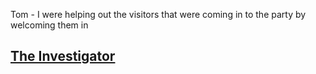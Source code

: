 Tom - I were helping out the visitors that were coming in to the party by welcoming them in

## [The Investigator](./investigator.md)

